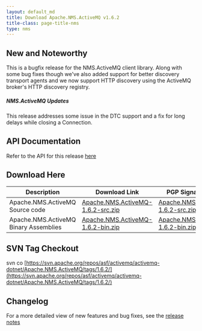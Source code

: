 ```yaml
---
layout: default_md
title: Download Apache.NMS.ActiveMQ v1.6.2 
title-class: page-title-nms
type: nms
---
```


New and Noteworthy
------------------

This is a bugfix release for the NMS.ActiveMQ client library. Along with some bug fixes though we've also added support for better discovery transport agents and we now support HTTP discovery using the ActiveMQ broker's HTTP discovery registry.

##### NMS.ActiveMQ Updates

This release addresses some issue in the DTC support and a fix for long delays while closing a Connection. 

API Documentation
-----------------

Refer to the API for this release [here](../../../nms-api)

Download Here
-------------

Description|Download Link|PGP Signature File|Version
---|---|---|---
Apache.NMS.ActiveMQ Source code|[Apache.NMS.ActiveMQ-1.6.2-src.zip](https://archive.apache.org/dist/activemq/apache-nms/1.6.0/Apache.NMS.ActiveMQ-1.6.2-src.zip)|[Apache.NMS.ActiveMQ-1.6.2-src.zip.asc](http://www.apache.org/dist/activemq/apache-nms/1.6.0/Apache.NMS.ActiveMQ-1.6.2-src.zip.asc)|1.6.0.3271
Apache.NMS.ActiveMQ Binary Assemblies|[Apache.NMS.ActiveMQ-1.6.2-bin.zip](https://archive.apache.org/dist/activemq/apache-nms/1.6.0/Apache.NMS.ActiveMQ-1.6.2-bin.zip)|[Apache.NMS.ActiveMQ-1.6.2-bin.zip.asc](http://www.apache.org/dist/activemq/apache-nms/1.6.0/Apache.NMS.ActiveMQ-1.6.2-bin.zip.asc)|1.6.0.3271

SVN Tag Checkout
----------------

svn co [https://svn.apache.org/repos/asf/activemq/activemq-dotnet/Apache.NMS.ActiveMQ/tags/1.6.2/](https://svn.apache.org/repos/asf/activemq/activemq-dotnet/Apache.NMS.ActiveMQ/tags/1.6.2/)

Changelog
---------

For a more detailed view of new features and bug fixes, see the [release notes](https://issues.apache.org/jira/secure/ReleaseNote.jspa?projectId=12311201&version=12325306)


